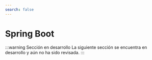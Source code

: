 ```yaml
---
search: false
---
```


# Spring Boot

:::warning Sección en desarrollo
La siguiente sección se encuentra en desarrollo y aún no ha sido revisada.
:::
